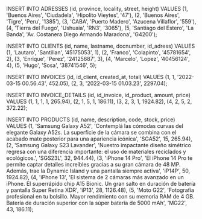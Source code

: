 INSERT INTO ADRESSES (id, province, locality, street, height) VALUES
(1, 'Buenos Aires', 'Ciudadela', 'Hipolito Vieytes', '47'),
(2, 'Buenos Aires', 'Tigre', 'Peru', '1385'),
(3, 'CABA', 'Puerto Madero', 'Azucena Villaflor', '559'),
(4, 'Tierra del Fuego', 'Ushuaia', 'RN3', '3065'),
(5, 'Santiago del Estero', 'La Banda', 'Av. Costanera Diego Armando Maradona', 'G4200');

INSERT INTO CLIENTS (id, name, lastname, docnumber, id_adress) VALUES
(1, 'Lautaro', 'Santillan', '45175053', 1),
(2, 'Franco', 'Colapinto', '45781654', 2),
(3, 'Enrique', 'Perez', '24125687', 3),
(4, 'Marcelo', 'Lopez', '40456124', 4),
(5, 'Hugo', 'Sosa', '38741546', 5);

INSERT INTO INVOICES (id, id_client, created_at, total) VALUES
(1, 1, '2022-03-15 00.56.43', 452.05),
(2, 3, '2022-03-15 01.03.23', 2297.04);

INSERT INTO INVOICE_DETAILS (id, id_invoice, id_product, amount, price) VALUES
(1, 1, 1, 1, 265.94),
(2, 1, 5, 1, 186.11),
(3, 2, 3, 1, 1924.82),
(4, 2, 5, 2, 372.22);

INSERT INTO PRODUCTS (id, name, description, code, stock, price) VALUES (1, 'Samsung Galaxy A52', 'Contemplá las cómodas curvas del elegante Galaxy A52s. La superficie de la cámara se combina con el acabado mate posterior para una apariencia icónica', 'SGA52', 15, 265.94),
(2, 'Samsung Galaxy S23 Lavander', 'Nuestro impactante diseño simétrico regresa con una diferencia importante: el uso de materiales reciclados y ecológicos.', 'SGS23L', 32, 944.44),
(3, 'iPhone 14 Pro', 'El iPhone 14 Pro te permite captar detalles increíbles gracias a su gran cámara de 48 MP. Además, trae la Dynamic Island y una pantalla siempre activa', 'iP14P', 50, 1924.82),
(4, 'iPhone 13', 'El sistema de 2 cámaras más avanzado en un iPhone. El superrápido chip A15 Bionic. Un gran salto en duración de batería y pantalla Super Retina XDR', 'iP13', 28, 1126.48),
(5, 'Moto G22', 'Fotografía profesional en tu bolsillo. Mayor rendimiento con su memoria RAM de 4 GB. Batería de duración superior con la súper batería de 5000 mAh', 'MG22', 43, 186.11);
